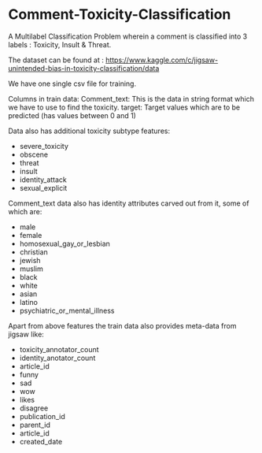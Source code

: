 # Comment-Toxicity-Classification
A Multilabel Classification Problem wherein a comment is classified into 3 labels : Toxicity, Insult &amp; Threat.

The dataset can be found at : https://www.kaggle.com/c/jigsaw-unintended-bias-in-toxicity-classification/data

We have one single csv file for training.

Columns in train data:
Comment_text: This is the data in string format which we have to use to find the toxicity.
target: Target values which are to be predicted (has values between 0 and 1)

Data also has additional toxicity subtype features:
- severe_toxicity
- obscene
- threat
- insult
- identity_attack
- sexual_explicit

Comment_text data also has identity attributes carved out from it, some of which are:
- male
- female
- homosexual_gay_or_lesbian
- christian
- jewish
- muslim
- black
- white
- asian
- latino
- psychiatric_or_mental_illness
  
Apart from above features the train data also provides meta-data from jigsaw like:
- toxicity_annotator_count
- identity_anotator_count
- article_id
- funny
- sad
- wow
- likes
- disagree
- publication_id
- parent_id
- article_id
- created_date
